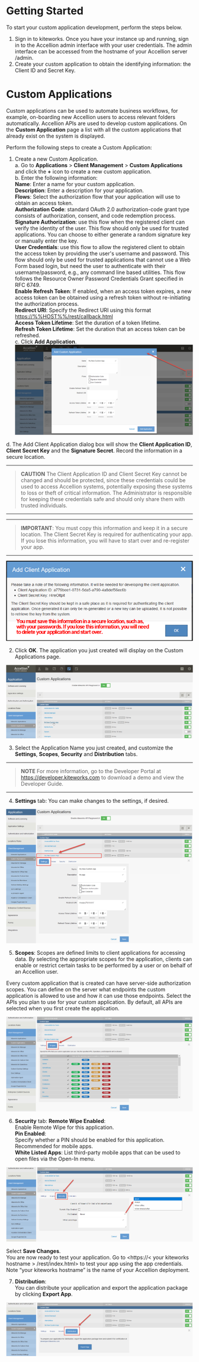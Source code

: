 # Getting Started
To start your custom application development, perform the steps below. 
1.	Sign in to kiteworks. 
Once you have your instance up and running, sign in to the Accellion admin interface with your user credentials. The admin interface can be accessed from the hostname of your Accellion server /admin.
2.	Create your custom application to obtain the identifying information: the Client ID and Secret Key.

# Custom Applications
Custom applications can be used to automate business workflows, for example, on-boarding new Accellion users to access relevant folders automatically. Accellion APIs are used to develop custom applications. On the **Custom Application** page a list with all the custom applications that already exist on the system is displayed.

Perform the following steps to create a Custom Application:  
1. Create a new Custom Application.   
    a. Go to **Applications** > **Client Management** > **Custom Applications** and click the **+** icon to create a new custom application.  
    b. Enter the following information:  
  **Name**: Enter a name for your custom application.  
  **Description**: Enter a description for your application.  
  **Flows**: Select the authorization flow that your application will use to obtain an access token.  
       **Authorization Code**: standard OAuth 2.0 authorization-code grant type consists of authorization, consent, and code redemption process.  
      **Signature Authorization**: use this flow when the registered client can verify the identity of the user. This flow should only be used for trusted applications. You can choose to either generate a random signature key or manually enter the key.  
      **User Credentials**: use this flow to allow the registered client to obtain the access token by providing the user's username and password. This flow should only be used for trusted applications that cannot use a Web Form based login, but need the user to authenticate with their username/password, e.g., any command line based utilities. This flow follows the Resource Owner Password Credentials Grant specified in RFC 6749.  
  **Enable Refresh Token**: If enabled, when an access token expires, a new access token can be obtained using a refresh token without re-initiating the authorization process.  
  **Redirect URI**: Specify the Redirect URI using this format <https://%%HOST%%/rest/callback.html>  
  **Access Token Lifetime**: Set the duration of a token lifetime.  
  **Refresh Token Lifetime**: Set the duration that an access token can be refreshed.  
  c. 	Click **Add Application**.    
![](../images/navigation-custom-apps.png)  
  
  d. The Add Client Application dialog box will show the **Client Application ID**, **Client Secret Key** and the **Signature Secret**. Record the information in a secure location. 
 
 ---
 
  > **CAUTION** The Client Application ID and Client Secret Key cannot be changed and should be protected, since these credentials could be used to access Accellion systems, potentially exposing these systems to loss or theft of critical information. The Administrator is responsible for keeping these credentials safe and should only share them with trusted individuals.
---
---

 > **IMPORTANT**: You must copy this information and keep it in a secure location. The Client Secret Key is required for authenticating your app. If you lose this information, you will have to start over and re-register your app.
---  
![](../images/add-client-app.png)    

2. Click **OK**. The application you just created will display on the Custom Applications page.  

![](../images/my-app.png)  

3. Select the Application Name you just created, and customize the **Settings**, **Scopes**, **Security** and **Distribution** tabs.  
---
 
  > **NOTE** For more information, go to the Developer Portal at <https://developer.kiteworks.com> to download a demo and view the Developer Guide. 
---	
  
4. **Settings** tab: You can make changes to the settings, if desired.

![](../images/settings1.png)   

5. **Scopes**: Scopes are defined limits to client applications for accessing data. By selecting the appropriate scopes for the application, clients can enable or restrict certain tasks to be performed by a user or on behalf of an Accellion user.  

Every custom application that is created can have server-side authorization scopes. You can define on the server what endpoints the custom application is allowed to use and how it can use those endpoints. Select the APIs you plan to use for your custom application. By default, all APIs are selected when you first create the application.   

![](../images/scopes.png)   

6. **Security** tab: 
**Remote Wipe Enabled**:  
Enable Remote Wipe for this application.  
**Pin Enabled**:  
Specify whether a PIN should be enabled for this application. Recommended for mobile apps.  
**White Listed Apps**:
List third-party mobile apps that can be used to open files via the Open-In menu.  

![](../images/security1.png)   

Select **Save Changes**.  
You are now ready to test your application. Go to 
<https://< your kiteworks hostname > /rest/index.html> to test your app using the app credentials. 
Note 	“your kiteworks hostname” is the name of your Accellion deployment.  

7. **Distribution**:   
You can distribute your application and export the application package by clicking **Export App**.  

![](../images/distribution.png) 
